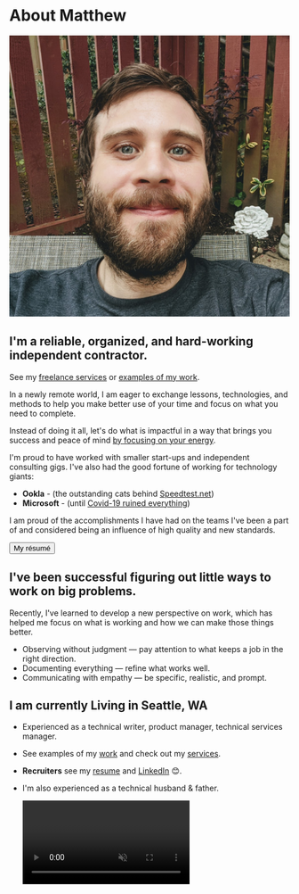 # About Matthew

![author](../src/assets/images/author.jpg)

## I'm a reliable, organized, and hard-working independent contractor.

See my [freelance services](/services) or [examples of my work](/work).

In a newly remote world, I am eager to exchange lessons, technologies, and methods to help you make better use of your time and focus on what you need to complete.

Instead of doing it all, let's do what is impactful in a way that brings you success and peace of mind [by focusing on your energy](/how-to-plan-your-day-so-your-creativity-and-focus-will-flourish/).

I'm proud to have worked with smaller start-ups and independent consulting gigs. I've also had the good fortune of working for technology giants:

- **Ookla** - (the outstanding cats behind [Speedtest.net](http://speedtest.net/))
- **Microsoft** - (until [Covid-19 ruined everything](/how-covid-19-ruined-everything/))

I am proud of the accomplishments I have had on the teams I've been a part of and considered being an influence of high quality and new standards.

<a class="link-button" href="/resume"><button>My résumé</button></a>

## I've been successful figuring out little ways to work on big problems.

Recently, I've learned to develop a new perspective on work, which has helped me focus on what is working and how we can make those things better.

- Observing without judgment — pay attention to what keeps a job in the right direction.
- Documenting everything — refine what works well.
- Communicating with empathy — be specific, realistic, and prompt.

## I am currently Living in Seattle, WA

- Experienced as a technical writer, product manager, technical services manager.
- See examples of my [work](/work) and check out my [services](/services).
- **Recruiters** see my [resume](/resume) and [LinkedIn](https://linkedin.com/in/watthem) 😊.
- I'm also experienced as a technical husband & father.

  <video preload loop muted autoplay src="/seattle.mp4"></video>
